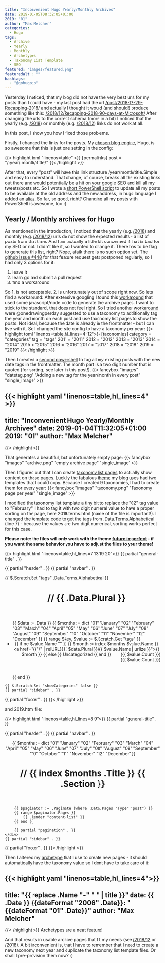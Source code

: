 ```yaml
---
title: "Inconvenient Hugo Yearly/Monthly Archives"
date: 2019-01-05T08:32:05+01:00
2019: "01"
author: "Max Melcher"
categories:
  - Hugo
tags:
  - Archive
  - Yearly
  - Monthly
  - Archetypes
  - Taxonomy List Template
  - SEO
featured: "images/featured.png"
featuredalt : ""
hashtags: 
  - "@gohugoio"
---
```


Yesterday I noticed, that my blog did not have the very best urls for my posts than I could have - my last post had the url [/post/2018-12-29-Recapping-2018/](/post/2018-12-29-Recapping-2018/)
and actually I thought it would (and should!) produce something like this: [/2018/12/Recapping-2018-90-days-at-Microsoft/](/2018/12/Recapping-2018-90-days-at-Microsoft/)
After changing the urls to the correct schema (more in a bit) I noticed that the yearly (e.g. [/2018](/2018)) or monthly (e.g. [/2018/12](/2018/12)) links do not work at all.

In this post, I show you how I fixed those problems.
<!--more-->
Firstly, I changed the links for the posts. My [chosen blog engine](https://gohugo.io), Hugo, is so awesome that this is just one setting in the config:

{{< highlight toml  "linenos=table" >}}
[permalinks]
  post = "/:year/:month/:title/"
{{< /highlight >}}

After that, every "post" will have this link structure /year/month/title.Simple and easy to understand. That change, of course, breaks all the existing links out there and would potentially be a hit on your google SEO and kill all my tweets/posts etc. So I wrote a [short PowerShell script](add-aliases.ps1) to update all my posts to be available at the old address and the new address, in hugo language I added an [alias](https://gohugo.io/content-management/urls/#aliases).
So far, so good, right? Changing all my posts with PowerShell is awesome, too :)

## Yearly / Monthly archives for Hugo

As mentioned in the introduction, I noticed that the yearly (e.g. [/2018](/2018)) and monthly (e.g. [/2018/12](/2018/12)) urls do not show the expected results - a list of posts from that time. And I am actually a little bit concerned if that is bad for my SEO or not. I didn't like it, so I wanted to change it. There has to be flag to generate this list, right? Nope, afaik there is no such option yet. The [github issue #448](https://github.com/gohugoio/hugo/issues/448) for that feature request gets postponed regularly, so I had only 3 options for it:

1. leave it
2. learn go and submit a pull request
3. find a workaround

So 1. is not acceptable. 2. is unfortunately out of scope right now. So lets find a workaround: After extensive googling I found this [workaround](https://blog.atj.me/2017/10/generate-yearly-and-monthly-archive-pages-with-hugo-sections/) that used some javascript/node code to generate the archive pages. I want to stick to the standard, that does not feel right.
So I tried another [workaround](https://discourse.gohugo.io/t/how-to-generate-chronological-blog-archives-in-hugo/13491/6) were @onedrawingperday suggested to use a taxonomy to additionally tag the year and month on each post and use taxonomy list pages to show the posts. Not ideal, because the date is already in the frontmatter - but I can live with it.
So I changed the site config to have a taxonomy per year:
{{< highlight toml  "linenos=table,hl_lines=4-12">}}
[taxonomies]
  category = "categories"
  tag = "tags"
  2011 = "2011"
  2012 = "2012"
  2013 = "2013"
  2014 = "2014"
  2015 = "2015"
  2016 = "2016"
  2017 = "2017"
  2018 = "2018"
  2019 = "2019"
{{< /highlight >}}

Then I created a [second powershell](add-datetax.ps1) to tag all my existing posts with the new date tags in the frontmatter. The month part is a two digit number that is quoted (for sorting, see later in this post!).
{{< fancybox "images" "datetag.png" "Adding a new tag for the year/month in every post" "single_image" >}}

{{< highlight yaml  "linenos=table,hl_lines=4" >}}
---
title: "Inconvenient Hugo Yearly/Monthly Archives"
date: 2019-01-04T11:32:05+01:00
2019: "01"
author: "Max Melcher"
---
{{< /highlight >}}

That generates a beautiful, but unfortunately empty page:
{{< fancybox "images" "archive.png" "empty archive page" "single_image" >}}

Then I figured out that I can create [taxonomy list pages](https://gohugo.io/templates/taxonomy-templates/) to actually show content on those pages. Luckily the fabulous [theme](https://themes.gohugo.io/future-imperfect/) my blog uses had two templates that I could copy. 
Because I created 9 taxonomies, I had to create them for every year:
{{< fancybox "images" "taxonomy.png" "Taxonomy page per year" "single_image" >}}

I modified the taxonomy list template a tiny bit to replace the "02" tag value to "February". I had to tag it with two digit numeral value to have a proper sorting on the page, here 2019.terms.html (name of the file is important!). I changed the template code to get the tags from .Data.Terms.Alphabetical (line 7) - because the values are two digit numerical, sorting works perfect for this case.

**Please note: the files will only work with the theme [future imperfect](https://themes.gohugo.io/future-imperfect/) - if you want the same behavior you have to adjust the files to your theme!**

{{< highlight html  "linenos=table,hl_lines=7 13 19 20">}}
{{ partial "general-title" . }}

{{ partial "header" . }}
    {{ partial "navbar" . }}
    <!-- Main -->
    <div id="main">
            {{ $.Scratch.Set "tags" .Data.Terms.Alphabetical }}
        <ul class="posts">
            <header>
                <h1>// {{ .Data.Plural }}</h1>
            </header>
            {{ $data := .Data }}
            {{ $months := dict "01" "January" "02" "February" "03" "March" "04" "April" "05" "May" "06" "June" "07" "July" "08" "August" "09" "September" "10" "October" "11" "November" "12" "December" }}
            {{ range $key, $value := $.Scratch.Get "tags" }}
                <li>
                    <article>
                        <header>
                            {{ if ne $value.Name "" }}
                                {{ $month := index $months $value.Name }}
                                <a href="{{"/" | relURL}}{{ $data.Plural }}/{{ $value.Name | urlize }}">{{ $month }}</a>
                                <span style="float:right;">({{ $value.Count }})</span>
                            {{ else }}
                                Uncategorized
                                <span style="float:right;">({{ $value.Count }})</span>
                            {{ end }}
                        </header>
                    </article>
                </li>
            {{ end }}
        </ul>
    </div>

    {{ $.Scratch.Set "showCategories" false }}
    {{ partial "sidebar" . }}
{{ partial "footer" . }}
{{< /highlight >}}

and 2019.html file:

{{< highlight html  "linenos=table,hl_lines=8 9">}}
{{ partial "general-title" . }}

{{ partial "header" . }}
    {{ partial "navbar" . }}
    <!-- Main -->
    <div id="main">
        <header>
                {{ $months := dict "01" "January" "02" "February" "03" "March" "04" "April" "05" "May" "06" "June" "07" "July" "08" "August" "09" "September" "10" "October" "11" "November" "12" "December" }}
                <h1>// {{ index $months .Title }} {{ .Section }}</h1>
        </header>
        
        {{ $paginator := .Paginate (where .Data.Pages "Type" "post") }}
        {{ range $paginator.Pages }}
            {{ .Render "content-list" }}
        {{ end }}

        {{ partial "pagination" . }}
    </div>
    {{ partial "sidebar" . }}
{{ partial "footer" . }}
{{< /highlight >}}

Then I altered my [archetype](https://gohugo.io/content-management/archetypes/) that I use to create new pages - it should automatically have the taxonomy value so I dont have to take care of it:

{{< highlight yaml   "linenos=table,hl_lines=4">}}
---
title: "{{ replace .Name "-" " " | title }}"
date: {{ .Date }}
{{dateFormat "2006" .Date}}: "{{dateFormat "01" .Date}}"
author: "Max Melcher"
---
{{< /highlight >}}
Archetypes are a neat feature!

And that results in usable archive pages that fit my needs (see [/2018/12](/2018/12) or [/2018](/2018)). A bit inconvenient is, that I have to remember that I need to create a new taxonomy next year and duplicate the taxonomy list template files. Or shall I pre-provision them now? :)